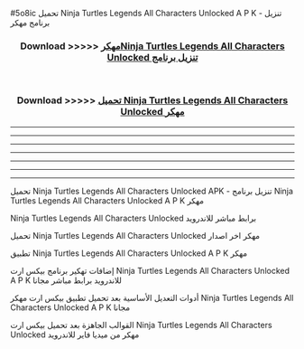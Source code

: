 #5o8ic تحميل Ninja Turtles Legends All Characters Unlocked  A P K - تنزيل برنامج مهكر



<div align="center">
<h3>Download >>>>> <a href="https://runaway1.web.app/?sq=Ninja Turtles Legends All Characters Unlocked ">مهكرNinja Turtles Legends All Characters Unlocked  تنزيل برنامج</a></h3><br>

<h3>Download >>>>> <a href="https://runaway1.web.app/?sq=Ninja Turtles Legends All Characters Unlocked ">تحميل Ninja Turtles Legends All Characters Unlocked  مهكر</a></h3>
</div>


----------------------------------------------------------

----------------------------------------------------------

----------------------------------------------------------

----------------------------------------------------------

----------------------------------------------------------

----------------------------------------------------------

----------------------------------------------------------

تحميل Ninja Turtles Legends All Characters Unlocked  APK - تنزيل برنامج Ninja Turtles Legends All Characters Unlocked  A P K مهكر

Ninja Turtles Legends All Characters Unlocked  برابط مباشر للاندرويد

تحميل Ninja Turtles Legends All Characters Unlocked  مهكر اخر اصدار

تطبيق Ninja Turtles Legends All Characters Unlocked  A P K مهكر

إضافات تهكير برنامج بيكس ارت Ninja Turtles Legends All Characters Unlocked  A P K للاندرويد برابط مباشر مجانا

أدوات التعديل الأساسية بعد تحميل تطبيق بيكس ارت مهكر Ninja Turtles Legends All Characters Unlocked  A P K مجانا

القوالب الجاهزة بعد تحميل بيكس ارت Ninja Turtles Legends All Characters Unlocked  مهكر من ميديا فاير للاندرويد


